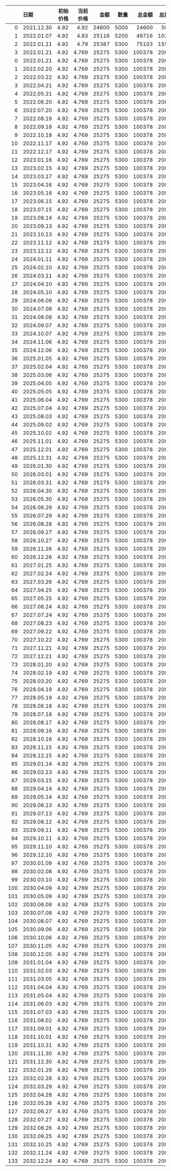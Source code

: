 |     | 日期         |   初始价格 |   当前价格 |    金额 |   数量 |    总金额 |   总持仓 |     总市值 |   盈亏比例 |
|----:|:-----------|-------:|-------:|------:|-----:|-------:|------:|--------:|-------:|
|   0 | 2021.12.30 |   4.92 |  4.92  | 24600 | 5000 |  24600 |  5000 | 24600   |   0    |
|   1 | 2022.01.07 |   4.92 |  4.83  | 25116 | 5200 |  49716 | 10200 | 49266   |  -0.91 |
|   2 | 2022.01.11 |   4.92 |  4.79  | 25387 | 5300 |  75103 | 15500 | 74245   |  -1.14 |
|   3 | 2022.01.21 |   4.92 |  4.769 | 25275 | 5300 | 100378 | 20800 | 99195.2 |  -1.18 |
|   0 | 2022.01.21 |   4.92 |  4.769 | 25275 | 5300 | 100378 | 20800 | 99195.2 |  -1.18 |
|   1 | 2022.02.20 |   4.92 |  4.769 | 25275 | 5300 | 100378 | 20800 | 99195.2 |  -1.18 |
|   2 | 2022.03.22 |   4.92 |  4.769 | 25275 | 5300 | 100378 | 20800 | 99195.2 |  -1.18 |
|   3 | 2022.04.21 |   4.92 |  4.769 | 25275 | 5300 | 100378 | 20800 | 99195.2 |  -1.18 |
|   4 | 2022.05.21 |   4.92 |  4.769 | 25275 | 5300 | 100378 | 20800 | 99195.2 |  -1.18 |
|   5 | 2022.06.20 |   4.92 |  4.769 | 25275 | 5300 | 100378 | 20800 | 99195.2 |  -1.18 |
|   6 | 2022.07.20 |   4.92 |  4.769 | 25275 | 5300 | 100378 | 20800 | 99195.2 |  -1.18 |
|   7 | 2022.08.19 |   4.92 |  4.769 | 25275 | 5300 | 100378 | 20800 | 99195.2 |  -1.18 |
|   8 | 2022.09.18 |   4.92 |  4.769 | 25275 | 5300 | 100378 | 20800 | 99195.2 |  -1.18 |
|   9 | 2022.10.18 |   4.92 |  4.769 | 25275 | 5300 | 100378 | 20800 | 99195.2 |  -1.18 |
|  10 | 2022.11.17 |   4.92 |  4.769 | 25275 | 5300 | 100378 | 20800 | 99195.2 |  -1.18 |
|  11 | 2022.12.17 |   4.92 |  4.769 | 25275 | 5300 | 100378 | 20800 | 99195.2 |  -1.18 |
|  12 | 2023.01.16 |   4.92 |  4.769 | 25275 | 5300 | 100378 | 20800 | 99195.2 |  -1.18 |
|  13 | 2023.02.15 |   4.92 |  4.769 | 25275 | 5300 | 100378 | 20800 | 99195.2 |  -1.18 |
|  14 | 2023.03.17 |   4.92 |  4.769 | 25275 | 5300 | 100378 | 20800 | 99195.2 |  -1.18 |
|  15 | 2023.04.16 |   4.92 |  4.769 | 25275 | 5300 | 100378 | 20800 | 99195.2 |  -1.18 |
|  16 | 2023.05.16 |   4.92 |  4.769 | 25275 | 5300 | 100378 | 20800 | 99195.2 |  -1.18 |
|  17 | 2023.06.15 |   4.92 |  4.769 | 25275 | 5300 | 100378 | 20800 | 99195.2 |  -1.18 |
|  18 | 2023.07.15 |   4.92 |  4.769 | 25275 | 5300 | 100378 | 20800 | 99195.2 |  -1.18 |
|  19 | 2023.08.14 |   4.92 |  4.769 | 25275 | 5300 | 100378 | 20800 | 99195.2 |  -1.18 |
|  20 | 2023.09.13 |   4.92 |  4.769 | 25275 | 5300 | 100378 | 20800 | 99195.2 |  -1.18 |
|  21 | 2023.10.13 |   4.92 |  4.769 | 25275 | 5300 | 100378 | 20800 | 99195.2 |  -1.18 |
|  22 | 2023.11.12 |   4.92 |  4.769 | 25275 | 5300 | 100378 | 20800 | 99195.2 |  -1.18 |
|  23 | 2023.12.12 |   4.92 |  4.769 | 25275 | 5300 | 100378 | 20800 | 99195.2 |  -1.18 |
|  24 | 2024.01.11 |   4.92 |  4.769 | 25275 | 5300 | 100378 | 20800 | 99195.2 |  -1.18 |
|  25 | 2024.02.10 |   4.92 |  4.769 | 25275 | 5300 | 100378 | 20800 | 99195.2 |  -1.18 |
|  26 | 2024.03.11 |   4.92 |  4.769 | 25275 | 5300 | 100378 | 20800 | 99195.2 |  -1.18 |
|  27 | 2024.04.10 |   4.92 |  4.769 | 25275 | 5300 | 100378 | 20800 | 99195.2 |  -1.18 |
|  28 | 2024.05.10 |   4.92 |  4.769 | 25275 | 5300 | 100378 | 20800 | 99195.2 |  -1.18 |
|  29 | 2024.06.09 |   4.92 |  4.769 | 25275 | 5300 | 100378 | 20800 | 99195.2 |  -1.18 |
|  30 | 2024.07.09 |   4.92 |  4.769 | 25275 | 5300 | 100378 | 20800 | 99195.2 |  -1.18 |
|  31 | 2024.08.08 |   4.92 |  4.769 | 25275 | 5300 | 100378 | 20800 | 99195.2 |  -1.18 |
|  32 | 2024.09.07 |   4.92 |  4.769 | 25275 | 5300 | 100378 | 20800 | 99195.2 |  -1.18 |
|  33 | 2024.10.07 |   4.92 |  4.769 | 25275 | 5300 | 100378 | 20800 | 99195.2 |  -1.18 |
|  34 | 2024.11.06 |   4.92 |  4.769 | 25275 | 5300 | 100378 | 20800 | 99195.2 |  -1.18 |
|  35 | 2024.12.06 |   4.92 |  4.769 | 25275 | 5300 | 100378 | 20800 | 99195.2 |  -1.18 |
|  36 | 2025.01.05 |   4.92 |  4.769 | 25275 | 5300 | 100378 | 20800 | 99195.2 |  -1.18 |
|  37 | 2025.02.04 |   4.92 |  4.769 | 25275 | 5300 | 100378 | 20800 | 99195.2 |  -1.18 |
|  38 | 2025.03.06 |   4.92 |  4.769 | 25275 | 5300 | 100378 | 20800 | 99195.2 |  -1.18 |
|  39 | 2025.04.05 |   4.92 |  4.769 | 25275 | 5300 | 100378 | 20800 | 99195.2 |  -1.18 |
|  40 | 2025.05.05 |   4.92 |  4.769 | 25275 | 5300 | 100378 | 20800 | 99195.2 |  -1.18 |
|  41 | 2025.06.04 |   4.92 |  4.769 | 25275 | 5300 | 100378 | 20800 | 99195.2 |  -1.18 |
|  42 | 2025.07.04 |   4.92 |  4.769 | 25275 | 5300 | 100378 | 20800 | 99195.2 |  -1.18 |
|  43 | 2025.08.03 |   4.92 |  4.769 | 25275 | 5300 | 100378 | 20800 | 99195.2 |  -1.18 |
|  44 | 2025.09.02 |   4.92 |  4.769 | 25275 | 5300 | 100378 | 20800 | 99195.2 |  -1.18 |
|  45 | 2025.10.02 |   4.92 |  4.769 | 25275 | 5300 | 100378 | 20800 | 99195.2 |  -1.18 |
|  46 | 2025.11.01 |   4.92 |  4.769 | 25275 | 5300 | 100378 | 20800 | 99195.2 |  -1.18 |
|  47 | 2025.12.01 |   4.92 |  4.769 | 25275 | 5300 | 100378 | 20800 | 99195.2 |  -1.18 |
|  48 | 2025.12.31 |   4.92 |  4.769 | 25275 | 5300 | 100378 | 20800 | 99195.2 |  -1.18 |
|  49 | 2026.01.30 |   4.92 |  4.769 | 25275 | 5300 | 100378 | 20800 | 99195.2 |  -1.18 |
|  50 | 2026.03.01 |   4.92 |  4.769 | 25275 | 5300 | 100378 | 20800 | 99195.2 |  -1.18 |
|  51 | 2026.03.31 |   4.92 |  4.769 | 25275 | 5300 | 100378 | 20800 | 99195.2 |  -1.18 |
|  52 | 2026.04.30 |   4.92 |  4.769 | 25275 | 5300 | 100378 | 20800 | 99195.2 |  -1.18 |
|  53 | 2026.05.30 |   4.92 |  4.769 | 25275 | 5300 | 100378 | 20800 | 99195.2 |  -1.18 |
|  54 | 2026.06.29 |   4.92 |  4.769 | 25275 | 5300 | 100378 | 20800 | 99195.2 |  -1.18 |
|  55 | 2026.07.29 |   4.92 |  4.769 | 25275 | 5300 | 100378 | 20800 | 99195.2 |  -1.18 |
|  56 | 2026.08.28 |   4.92 |  4.769 | 25275 | 5300 | 100378 | 20800 | 99195.2 |  -1.18 |
|  57 | 2026.09.27 |   4.92 |  4.769 | 25275 | 5300 | 100378 | 20800 | 99195.2 |  -1.18 |
|  58 | 2026.10.27 |   4.92 |  4.769 | 25275 | 5300 | 100378 | 20800 | 99195.2 |  -1.18 |
|  59 | 2026.11.26 |   4.92 |  4.769 | 25275 | 5300 | 100378 | 20800 | 99195.2 |  -1.18 |
|  60 | 2026.12.26 |   4.92 |  4.769 | 25275 | 5300 | 100378 | 20800 | 99195.2 |  -1.18 |
|  61 | 2027.01.25 |   4.92 |  4.769 | 25275 | 5300 | 100378 | 20800 | 99195.2 |  -1.18 |
|  62 | 2027.02.24 |   4.92 |  4.769 | 25275 | 5300 | 100378 | 20800 | 99195.2 |  -1.18 |
|  63 | 2027.03.26 |   4.92 |  4.769 | 25275 | 5300 | 100378 | 20800 | 99195.2 |  -1.18 |
|  64 | 2027.04.25 |   4.92 |  4.769 | 25275 | 5300 | 100378 | 20800 | 99195.2 |  -1.18 |
|  65 | 2027.05.25 |   4.92 |  4.769 | 25275 | 5300 | 100378 | 20800 | 99195.2 |  -1.18 |
|  66 | 2027.06.24 |   4.92 |  4.769 | 25275 | 5300 | 100378 | 20800 | 99195.2 |  -1.18 |
|  67 | 2027.07.24 |   4.92 |  4.769 | 25275 | 5300 | 100378 | 20800 | 99195.2 |  -1.18 |
|  68 | 2027.08.23 |   4.92 |  4.769 | 25275 | 5300 | 100378 | 20800 | 99195.2 |  -1.18 |
|  69 | 2027.09.22 |   4.92 |  4.769 | 25275 | 5300 | 100378 | 20800 | 99195.2 |  -1.18 |
|  70 | 2027.10.22 |   4.92 |  4.769 | 25275 | 5300 | 100378 | 20800 | 99195.2 |  -1.18 |
|  71 | 2027.11.21 |   4.92 |  4.769 | 25275 | 5300 | 100378 | 20800 | 99195.2 |  -1.18 |
|  72 | 2027.12.21 |   4.92 |  4.769 | 25275 | 5300 | 100378 | 20800 | 99195.2 |  -1.18 |
|  73 | 2028.01.20 |   4.92 |  4.769 | 25275 | 5300 | 100378 | 20800 | 99195.2 |  -1.18 |
|  74 | 2028.02.19 |   4.92 |  4.769 | 25275 | 5300 | 100378 | 20800 | 99195.2 |  -1.18 |
|  75 | 2028.03.20 |   4.92 |  4.769 | 25275 | 5300 | 100378 | 20800 | 99195.2 |  -1.18 |
|  76 | 2028.04.19 |   4.92 |  4.769 | 25275 | 5300 | 100378 | 20800 | 99195.2 |  -1.18 |
|  77 | 2028.05.19 |   4.92 |  4.769 | 25275 | 5300 | 100378 | 20800 | 99195.2 |  -1.18 |
|  78 | 2028.06.18 |   4.92 |  4.769 | 25275 | 5300 | 100378 | 20800 | 99195.2 |  -1.18 |
|  79 | 2028.07.18 |   4.92 |  4.769 | 25275 | 5300 | 100378 | 20800 | 99195.2 |  -1.18 |
|  80 | 2028.08.17 |   4.92 |  4.769 | 25275 | 5300 | 100378 | 20800 | 99195.2 |  -1.18 |
|  81 | 2028.09.16 |   4.92 |  4.769 | 25275 | 5300 | 100378 | 20800 | 99195.2 |  -1.18 |
|  82 | 2028.10.16 |   4.92 |  4.769 | 25275 | 5300 | 100378 | 20800 | 99195.2 |  -1.18 |
|  83 | 2028.11.15 |   4.92 |  4.769 | 25275 | 5300 | 100378 | 20800 | 99195.2 |  -1.18 |
|  84 | 2028.12.15 |   4.92 |  4.769 | 25275 | 5300 | 100378 | 20800 | 99195.2 |  -1.18 |
|  85 | 2029.01.14 |   4.92 |  4.769 | 25275 | 5300 | 100378 | 20800 | 99195.2 |  -1.18 |
|  86 | 2029.02.13 |   4.92 |  4.769 | 25275 | 5300 | 100378 | 20800 | 99195.2 |  -1.18 |
|  87 | 2029.03.15 |   4.92 |  4.769 | 25275 | 5300 | 100378 | 20800 | 99195.2 |  -1.18 |
|  88 | 2029.04.14 |   4.92 |  4.769 | 25275 | 5300 | 100378 | 20800 | 99195.2 |  -1.18 |
|  89 | 2029.05.14 |   4.92 |  4.769 | 25275 | 5300 | 100378 | 20800 | 99195.2 |  -1.18 |
|  90 | 2029.06.13 |   4.92 |  4.769 | 25275 | 5300 | 100378 | 20800 | 99195.2 |  -1.18 |
|  91 | 2029.07.13 |   4.92 |  4.769 | 25275 | 5300 | 100378 | 20800 | 99195.2 |  -1.18 |
|  92 | 2029.08.12 |   4.92 |  4.769 | 25275 | 5300 | 100378 | 20800 | 99195.2 |  -1.18 |
|  93 | 2029.09.11 |   4.92 |  4.769 | 25275 | 5300 | 100378 | 20800 | 99195.2 |  -1.18 |
|  94 | 2029.10.11 |   4.92 |  4.769 | 25275 | 5300 | 100378 | 20800 | 99195.2 |  -1.18 |
|  95 | 2029.11.10 |   4.92 |  4.769 | 25275 | 5300 | 100378 | 20800 | 99195.2 |  -1.18 |
|  96 | 2029.12.10 |   4.92 |  4.769 | 25275 | 5300 | 100378 | 20800 | 99195.2 |  -1.18 |
|  97 | 2030.01.09 |   4.92 |  4.769 | 25275 | 5300 | 100378 | 20800 | 99195.2 |  -1.18 |
|  98 | 2030.02.08 |   4.92 |  4.769 | 25275 | 5300 | 100378 | 20800 | 99195.2 |  -1.18 |
|  99 | 2030.03.10 |   4.92 |  4.769 | 25275 | 5300 | 100378 | 20800 | 99195.2 |  -1.18 |
| 100 | 2030.04.09 |   4.92 |  4.769 | 25275 | 5300 | 100378 | 20800 | 99195.2 |  -1.18 |
| 101 | 2030.05.09 |   4.92 |  4.769 | 25275 | 5300 | 100378 | 20800 | 99195.2 |  -1.18 |
| 102 | 2030.06.08 |   4.92 |  4.769 | 25275 | 5300 | 100378 | 20800 | 99195.2 |  -1.18 |
| 103 | 2030.07.08 |   4.92 |  4.769 | 25275 | 5300 | 100378 | 20800 | 99195.2 |  -1.18 |
| 104 | 2030.08.07 |   4.92 |  4.769 | 25275 | 5300 | 100378 | 20800 | 99195.2 |  -1.18 |
| 105 | 2030.09.06 |   4.92 |  4.769 | 25275 | 5300 | 100378 | 20800 | 99195.2 |  -1.18 |
| 106 | 2030.10.06 |   4.92 |  4.769 | 25275 | 5300 | 100378 | 20800 | 99195.2 |  -1.18 |
| 107 | 2030.11.05 |   4.92 |  4.769 | 25275 | 5300 | 100378 | 20800 | 99195.2 |  -1.18 |
| 108 | 2030.12.05 |   4.92 |  4.769 | 25275 | 5300 | 100378 | 20800 | 99195.2 |  -1.18 |
| 109 | 2031.01.04 |   4.92 |  4.769 | 25275 | 5300 | 100378 | 20800 | 99195.2 |  -1.18 |
| 110 | 2031.02.03 |   4.92 |  4.769 | 25275 | 5300 | 100378 | 20800 | 99195.2 |  -1.18 |
| 111 | 2031.03.05 |   4.92 |  4.769 | 25275 | 5300 | 100378 | 20800 | 99195.2 |  -1.18 |
| 112 | 2031.04.04 |   4.92 |  4.769 | 25275 | 5300 | 100378 | 20800 | 99195.2 |  -1.18 |
| 113 | 2031.05.04 |   4.92 |  4.769 | 25275 | 5300 | 100378 | 20800 | 99195.2 |  -1.18 |
| 114 | 2031.06.03 |   4.92 |  4.769 | 25275 | 5300 | 100378 | 20800 | 99195.2 |  -1.18 |
| 115 | 2031.07.03 |   4.92 |  4.769 | 25275 | 5300 | 100378 | 20800 | 99195.2 |  -1.18 |
| 116 | 2031.08.02 |   4.92 |  4.769 | 25275 | 5300 | 100378 | 20800 | 99195.2 |  -1.18 |
| 117 | 2031.09.01 |   4.92 |  4.769 | 25275 | 5300 | 100378 | 20800 | 99195.2 |  -1.18 |
| 118 | 2031.10.01 |   4.92 |  4.769 | 25275 | 5300 | 100378 | 20800 | 99195.2 |  -1.18 |
| 119 | 2031.10.31 |   4.92 |  4.769 | 25275 | 5300 | 100378 | 20800 | 99195.2 |  -1.18 |
| 120 | 2031.11.30 |   4.92 |  4.769 | 25275 | 5300 | 100378 | 20800 | 99195.2 |  -1.18 |
| 121 | 2031.12.30 |   4.92 |  4.769 | 25275 | 5300 | 100378 | 20800 | 99195.2 |  -1.18 |
| 122 | 2032.01.29 |   4.92 |  4.769 | 25275 | 5300 | 100378 | 20800 | 99195.2 |  -1.18 |
| 123 | 2032.02.28 |   4.92 |  4.769 | 25275 | 5300 | 100378 | 20800 | 99195.2 |  -1.18 |
| 124 | 2032.03.29 |   4.92 |  4.769 | 25275 | 5300 | 100378 | 20800 | 99195.2 |  -1.18 |
| 125 | 2032.04.28 |   4.92 |  4.769 | 25275 | 5300 | 100378 | 20800 | 99195.2 |  -1.18 |
| 126 | 2032.05.28 |   4.92 |  4.769 | 25275 | 5300 | 100378 | 20800 | 99195.2 |  -1.18 |
| 127 | 2032.06.27 |   4.92 |  4.769 | 25275 | 5300 | 100378 | 20800 | 99195.2 |  -1.18 |
| 128 | 2032.07.27 |   4.92 |  4.769 | 25275 | 5300 | 100378 | 20800 | 99195.2 |  -1.18 |
| 129 | 2032.08.26 |   4.92 |  4.769 | 25275 | 5300 | 100378 | 20800 | 99195.2 |  -1.18 |
| 130 | 2032.09.25 |   4.92 |  4.769 | 25275 | 5300 | 100378 | 20800 | 99195.2 |  -1.18 |
| 131 | 2032.10.25 |   4.92 |  4.769 | 25275 | 5300 | 100378 | 20800 | 99195.2 |  -1.18 |
| 132 | 2032.11.24 |   4.92 |  4.769 | 25275 | 5300 | 100378 | 20800 | 99195.2 |  -1.18 |
| 133 | 2032.12.24 |   4.92 |  4.769 | 25275 | 5300 | 100378 | 20800 | 99195.2 |  -1.18 |